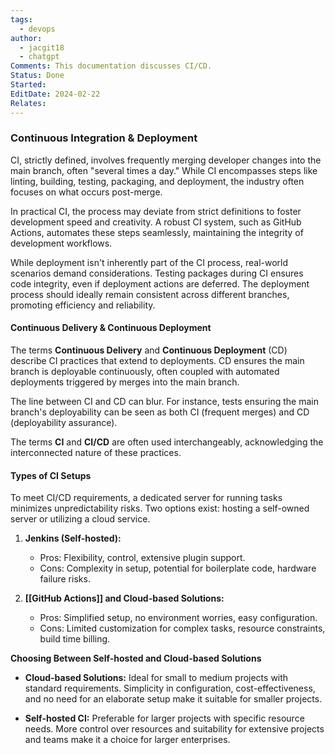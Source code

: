 ```yaml
---
tags:
  - devops
author:
  - jacgit18
  - chatgpt
Comments: This documentation discusses CI/CD.
Status: Done
Started: 
EditDate: 2024-02-22
Relates:
---
```

### Continuous Integration & Deployment

CI, strictly defined, involves frequently merging developer changes into the main branch, often "several times a day." While CI encompasses steps like linting, building, testing, packaging, and deployment, the industry often focuses on what occurs post-merge.

In practical CI, the process may deviate from strict definitions to foster development speed and creativity. A robust CI system, such as GitHub Actions, automates these steps seamlessly, maintaining the integrity of development workflows.

While deployment isn't inherently part of the CI process, real-world scenarios demand considerations. Testing packages during CI ensures code integrity, even if deployment actions are deferred. The deployment process should ideally remain consistent across different branches, promoting efficiency and reliability.

#### Continuous Delivery & Continuous Deployment  

The terms **Continuous Delivery** and **Continuous Deployment** (CD) describe CI practices that extend to deployments. CD ensures the main branch is deployable continuously, often coupled with automated deployments triggered by merges into the main branch.

The line between CI and CD can blur. For instance, tests ensuring the main branch's deployability can be seen as both CI (frequent merges) and CD (deployability assurance).

The terms **CI** and **CI/CD** are often used interchangeably, acknowledging the interconnected nature of these practices.

#### **Types of CI Setups**

To meet CI/CD requirements, a dedicated server for running tasks minimizes unpredictability risks. Two options exist: hosting a self-owned server or utilizing a cloud service.

1. **Jenkins (Self-hosted):**
   - Pros: Flexibility, control, extensive plugin support.
   - Cons: Complexity in setup, potential for boilerplate code, hardware failure risks.

2. **[[GitHub Actions]] and Cloud-based Solutions:**
   - Pros: Simplified setup, no environment worries, easy configuration.
   - Cons: Limited customization for complex tasks, resource constraints, build time billing.

**Choosing Between Self-hosted and Cloud-based Solutions**

- **Cloud-based Solutions:** Ideal for small to medium projects with standard requirements. Simplicity in configuration, cost-effectiveness, and no need for an elaborate setup make it suitable for smaller projects.

- **Self-hosted CI:** Preferable for larger projects with specific resource needs. More control over resources and suitability for extensive projects and teams make it a choice for larger enterprises.



